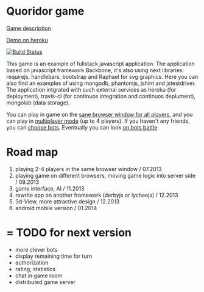 Quoridor game
========
[Game description](http://en.wikipedia.org/wiki/Quoridor)


[Demo on heroku](http://quoridor-online.herokuapp.com/)

[![Build Status](https://travis-ci.org/imevs/quoridor.png?branch=master)](https://travis-ci.org/imevs/quoridor)


This game is an example of fullstack javascript application. 
The application based on javascript framework Backbone, it's also using next libraries: requirejs, handlebars, bootstrap and Raphael for svg graphics. 
Here you can also find an examples of using mongodb, phantomjs, jshint and jstestdriver.  
The application intgrated with such external services as heroku (for deployment), travis-ci (for continuos integration and continuos deplument), mongolab (data storage).

You can play in game on the [sane browser window for all players](http://quoridor-online.herokuapp.com/playLocal/playersCount/2), and you can play in [multiplayer mode](http://quoridor-online.herokuapp.com/create/playersCount/2) (up to 4 players). If you haven't any friends, you can [choose bots](http://quoridor-online.herokuapp.com/new/playersCount/4). Eventually you can look [on bots battle](http://quoridor-online.herokuapp.com/createGameWithBots/playersCount/2) 

Road map
=

1. playing 2-4 players in the same browser window / 07.2013
2. playing game on different browsers, moving game logic into server side / 09.2013
3. game interface, AI / 11.2013
4. rewrite app on another framework (derbyjs or lycheejs) / 12.2013
5. 3d-View, more attractive design / 12.2013
6. android mobile version / 01.2014

=
TODO for next version
=
* more clever bots
* display remaining time for turn
* authorization
* rating, statistics
* chat in game room
* distributed game server
